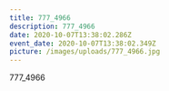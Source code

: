 ```yaml
---
title: 777_4966
description: 777_4966
date: 2020-10-07T13:38:02.286Z
event_date: 2020-10-07T13:38:02.349Z
picture: /images/uploads/777_4966.jpg
---
```

777_4966
